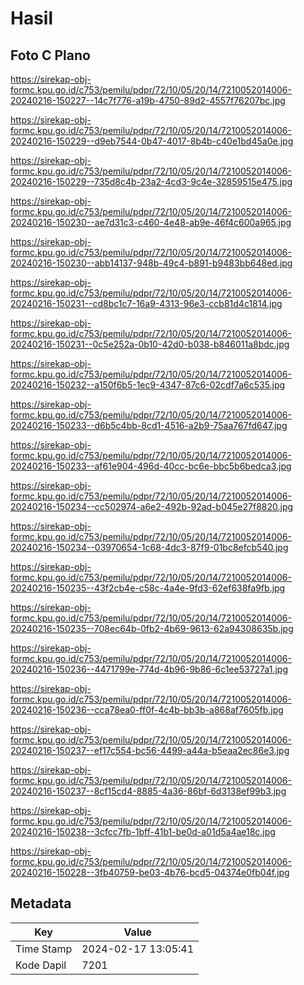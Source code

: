 # Hasil

## Foto C Plano

https://sirekap-obj-formc.kpu.go.id/c753/pemilu/pdpr/72/10/05/20/14/7210052014006-20240216-150227--14c7f776-a19b-4750-89d2-4557f76207bc.jpg

https://sirekap-obj-formc.kpu.go.id/c753/pemilu/pdpr/72/10/05/20/14/7210052014006-20240216-150229--d9eb7544-0b47-4017-8b4b-c40e1bd45a0e.jpg

https://sirekap-obj-formc.kpu.go.id/c753/pemilu/pdpr/72/10/05/20/14/7210052014006-20240216-150229--735d8c4b-23a2-4cd3-9c4e-32859515e475.jpg

https://sirekap-obj-formc.kpu.go.id/c753/pemilu/pdpr/72/10/05/20/14/7210052014006-20240216-150230--ae7d31c3-c460-4e48-ab9e-46f4c600a965.jpg

https://sirekap-obj-formc.kpu.go.id/c753/pemilu/pdpr/72/10/05/20/14/7210052014006-20240216-150230--abb14137-948b-49c4-b891-b9483bb648ed.jpg

https://sirekap-obj-formc.kpu.go.id/c753/pemilu/pdpr/72/10/05/20/14/7210052014006-20240216-150231--cd8bc1c7-16a9-4313-96e3-ccb81d4c1814.jpg

https://sirekap-obj-formc.kpu.go.id/c753/pemilu/pdpr/72/10/05/20/14/7210052014006-20240216-150231--0c5e252a-0b10-42d0-b038-b846011a8bdc.jpg

https://sirekap-obj-formc.kpu.go.id/c753/pemilu/pdpr/72/10/05/20/14/7210052014006-20240216-150232--a150f6b5-1ec9-4347-87c6-02cdf7a6c535.jpg

https://sirekap-obj-formc.kpu.go.id/c753/pemilu/pdpr/72/10/05/20/14/7210052014006-20240216-150233--d6b5c4bb-8cd1-4516-a2b9-75aa767fd647.jpg

https://sirekap-obj-formc.kpu.go.id/c753/pemilu/pdpr/72/10/05/20/14/7210052014006-20240216-150233--af61e904-496d-40cc-bc6e-bbc5b6bedca3.jpg

https://sirekap-obj-formc.kpu.go.id/c753/pemilu/pdpr/72/10/05/20/14/7210052014006-20240216-150234--cc502974-a6e2-492b-92ad-b045e27f8820.jpg

https://sirekap-obj-formc.kpu.go.id/c753/pemilu/pdpr/72/10/05/20/14/7210052014006-20240216-150234--03970654-1c68-4dc3-87f9-01bc8efcb540.jpg

https://sirekap-obj-formc.kpu.go.id/c753/pemilu/pdpr/72/10/05/20/14/7210052014006-20240216-150235--43f2cb4e-c58c-4a4e-9fd3-62ef638fa9fb.jpg

https://sirekap-obj-formc.kpu.go.id/c753/pemilu/pdpr/72/10/05/20/14/7210052014006-20240216-150235--708ec64b-0fb2-4b69-9613-62a94308635b.jpg

https://sirekap-obj-formc.kpu.go.id/c753/pemilu/pdpr/72/10/05/20/14/7210052014006-20240216-150236--4471799e-774d-4b96-9b86-6c1ee53727a1.jpg

https://sirekap-obj-formc.kpu.go.id/c753/pemilu/pdpr/72/10/05/20/14/7210052014006-20240216-150236--cca78ea0-ff0f-4c4b-bb3b-a868af7605fb.jpg

https://sirekap-obj-formc.kpu.go.id/c753/pemilu/pdpr/72/10/05/20/14/7210052014006-20240216-150237--ef17c554-bc56-4499-a44a-b5eaa2ec86e3.jpg

https://sirekap-obj-formc.kpu.go.id/c753/pemilu/pdpr/72/10/05/20/14/7210052014006-20240216-150237--8cf15cd4-8885-4a36-86bf-6d3138ef99b3.jpg

https://sirekap-obj-formc.kpu.go.id/c753/pemilu/pdpr/72/10/05/20/14/7210052014006-20240216-150238--3cfcc7fb-1bff-41b1-be0d-a01d5a4ae18c.jpg

https://sirekap-obj-formc.kpu.go.id/c753/pemilu/pdpr/72/10/05/20/14/7210052014006-20240216-150228--3fb40759-be03-4b76-bcd5-04374e0fb04f.jpg


## Metadata

| Key        | Value               |
| ---------- | ------------------- |
| Time Stamp | 2024-02-17 13:05:41 |
| Kode Dapil | 7201                |



